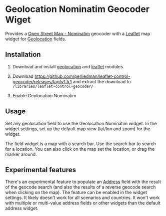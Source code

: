 Geolocation Nominatim Geocoder Wiget
====================================

Provides a [Open Street Map - Nominatim](http://wiki.openstreetmap.org/wiki/Nominatim) geocoder with a
[Leaflet](https://drupal.org/project/leaflet) map widget for [Geolocation](https://drupal.org/project/geolocation) fields.

Installation
------------

1. Download and install [geolocation](https://drupal.org/project/geolocation) and [leaflet](https://drupal.org/project/leaflet) modules.

2. Download https://github.com/perliedman/leaflet-control-geocoder/releases/tag/v1.5.1 and extract the download to `/libraries/leaflet-control-geocoder/`

3. Enable Geolocation Nominatim

Usage
-----

Set any geolocation field to use the Geolocation Nominatim widget. In the widget settings, set up the default map view
(lat/lon and zoom) for the widget.

The field widget is a map with a search bar. Use the search bar to search for a location. You can also click on the map
set the location, or drag the marker around.

Experimental features
---------------------

There's an experimental feature to populate an [Address](https://drupal.org/project/address) field with the result of
the geocode search (and also the results of a reverse geocode search when clicking on the map). The feature can be
enabled in the widget settings. It likely doesn't work for all scenarios and countries. It won't work with multiple or
multi-value address fields or other widgets than the default address widget.
